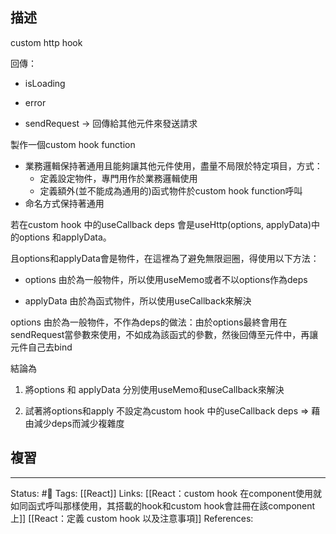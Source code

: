 ## 描述

custom http hook

回傳：

- isLoading

- error

- sendRequest -> 回傳給其他元件來發送請求

  

製作一個custom hook function

- 業務邏輯保持著通用且能夠讓其他元件使用，盡量不局限於特定項目，方式：
	- 定義設定物件，專門用作於業務邏輯使用
	- 定義額外(並不能成為通用的)函式物件於custom hook function呼叫
- 命名方式保持著通用


若在custom hook 中的useCallback deps 會是useHttp(options, applyData)中的options 和applyData。

  

且options和applyData會是物件，在這裡為了避免無限迴圈，得使用以下方法：

- options 由於為一般物件，所以使用useMemo或者不以options作為deps

- applyData 由於為函式物件，所以使用useCallback來解決

  

options 由於為一般物件，不作為deps的做法：由於options最終會用在sendRequest當參數來使用，不如成為該函式的參數，然後回傳至元件中，再讓元件自己去bind

  

結論為

1. 將options 和 applyData 分別使用useMemo和useCallback來解決

2. 試著將options和apply 不設定為custom hook 中的useCallback deps => 藉由減少deps而減少複雜度


## 複習

---
Status: #🌱 
Tags:
[[React]]
Links:
[[React：custom hook 在component使用就如同函式呼叫那樣使用，其搭載的hook和custom hook會註冊在該component上]]
[[React：定義 custom hook 以及注意事項]]
References: